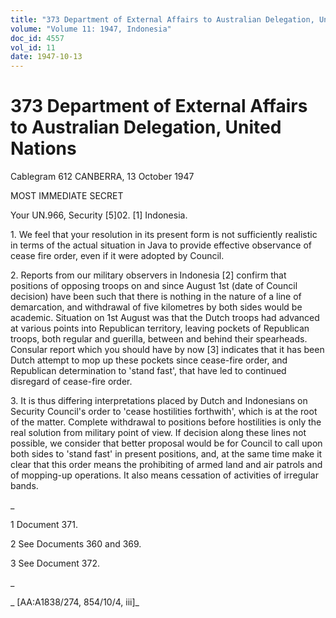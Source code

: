 ```yaml
---
title: "373 Department of External Affairs to Australian Delegation, United Nations"
volume: "Volume 11: 1947, Indonesia"
doc_id: 4557
vol_id: 11
date: 1947-10-13
---
```


# 373 Department of External Affairs to Australian Delegation, United Nations

Cablegram 612 CANBERRA, 13 October 1947

MOST IMMEDIATE SECRET

Your UN.966, Security [5]02. [1] Indonesia.

1\. We feel that your resolution in its present form is not sufficiently realistic in terms of the actual situation in Java to provide effective observance of cease fire order, even if it were adopted by Council.

2\. Reports from our military observers in Indonesia [2] confirm that positions of opposing troops on and since August 1st (date of Council decision) have been such that there is nothing in the nature of a line of demarcation, and withdrawal of five kilometres by both sides would be academic. Situation on 1st August was that the Dutch troops had advanced at various points into Republican territory, leaving pockets of Republican troops, both regular and guerilla, between and behind their spearheads. Consular report which you should have by now [3] indicates that it has been Dutch attempt to mop up these pockets since cease-fire order, and Republican determination to 'stand fast', that have led to continued disregard of cease-fire order.

3\. It is thus differing interpretations placed by Dutch and Indonesians on Security Council's order to 'cease hostilities forthwith', which is at the root of the matter. Complete withdrawal to positions before hostilities is only the real solution from military point of view. If decision along these lines not possible, we consider that better proposal would be for Council to call upon both sides to 'stand fast' in present positions, and, at the same time make it clear that this order means the prohibiting of armed land and air patrols and of mopping-up operations. It also means cessation of activities of irregular bands.

_

1 Document 371.

2 See Documents 360 and 369.

3 See Document 372.

_

_ [AA:A1838/274, 854/10/4, iii]_
